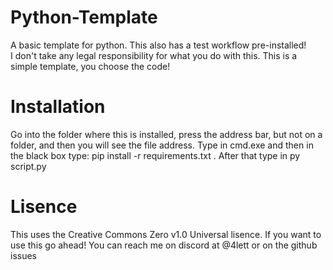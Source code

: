# Python-Template
A basic template for python. This also has a test workflow pre-installed!                                                                                                                                
I don't take any legal responsibility for what you do with this. This is a simple template, you choose the code!

# Installation
Go into the folder where this is installed, press the address bar, but not on a folder, and then you will see the file address. Type in cmd.exe and then in the black box type: pip install -r requirements.txt . After that type in py script.py

# Lisence
This uses the Creative Commons Zero v1.0 Universal lisence. If you want to use this go ahead! You can reach me on discord at @4lett or on the github issues
